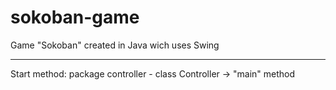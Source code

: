 # sokoban-game
Game "Sokoban" created in Java wich uses Swing 
***
Start method: package controller - class Controller -> "main" method
